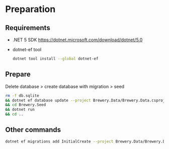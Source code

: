 # Preparation

## Requirements

- .NET 5 SDK https://dotnet.microsoft.com/download/dotnet/5.0

- dotnet-ef tool
  ```bash
  dotnet tool install --global dotnet-ef
  ```

## Prepare

Delete database > create database with migration > seed

```bash
rm -f db.sqlite
&& dotnet ef database update --project Brewery.Data/Brewery.Data.csproj -c BreweryDbContext
&& cd Brewery.Seed
&& dotnet run
&& cd ..
```

## Other commands

```bash
dotnet ef migrations add InitialCreate --project Brewery.Data/Brewery.Data.csproj
```
